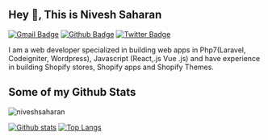 <!--
**niveshsaharan/niveshsaharan** is a ✨ _special_ ✨ repository because its `README.md` (this file) appears on your GitHub profile.

Here are some ideas to get you started:

- 🔭 I’m currently working on ...
- 🌱 I’m currently learning ...
- 👯 I’m looking to collaborate on ...
- 🤔 I’m looking for help with ...
- 💬 Ask me about ...
- 📫 How to reach me: ...
- 😄 Pronouns: ...
- ⚡ Fun fact: ...
-->

## Hey 👋, This is Nivesh Saharan
[![Gmail Badge](https://img.shields.io/badge/-hey@nive.sh-c14438?style=flat&logo=Gmail&logoColor=white&link=mailto:hey@nive.sh)](mailto:hey@nive.sh) [![Github Badge](https://img.shields.io/badge/-niveshsaharan-grey?style=flat&logo=github&logoColor=white&link=https://github.com/niveshsaharan/)](https://www.github.com/niveshsaharan/) [![Twitter Badge](https://img.shields.io/badge/-nivesh_saharan-00acee?style=flat&logo=twitter&logoColor=white&link=https://twitter.com/nivesh_saharan/)](https://www.twitter.com/nivesh_saharan/) <p align='left'>I am a web developer specialized in building web apps in Php7(Laravel, Codeigniter, Wordpress), Javascript (React,.js Vue .js) and have experience in building Shopify stores, Shopify apps and Shopify Themes.</p>
## Some of my Github Stats
<p align=left> <img src=https://komarev.com/ghpvc/?username=niveshsaharan alt=niveshsaharan /> </p>

[![Github stats](https://github-readme-stats.vercel.app/api?username=niveshsaharan&show_icons=true&include_all_commits=true)](https://github.com/niveshsaharan/github-readme-stats)
[![Top Langs](https://github-readme-stats.vercel.app/api/top-langs/?username=niveshsaharan&layout=compact)](https://github.com/niveshsaharan/github-readme-stats)
